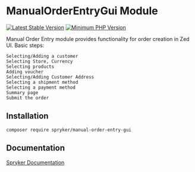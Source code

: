 # ManualOrderEntryGui Module
[![Latest Stable Version](https://poser.pugx.org/spryker/manual-order-entry-gui/v/stable.svg)](https://packagist.org/packages/spryker/manual-order-entry-gui)
[![Minimum PHP Version](https://img.shields.io/badge/php-%3E%3D%207.4-8892BF.svg)](https://php.net/)

Manual Order Entry module provides functionality for order creation in Zed UI.
Basic steps:

    Selecting/Adding a customer
    Selecting Store, Currency
    Selecting products
    Adding voucher
    Selecting/Adding Customer Address
    Selecting a shipment method
    Selecting a payment method
    Summary page
    Submit the order

## Installation

```
composer require spryker/manual-order-entry-gui
```

## Documentation

[Spryker Documentation](https://academy.spryker.com/developing_with_spryker/module_guide/modules.html)
